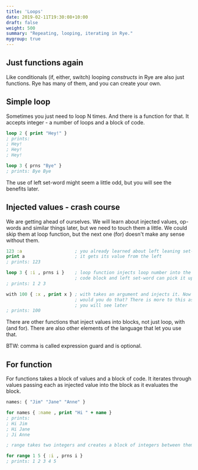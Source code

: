 ```yaml
---
title: 'Loops' 
date: 2019-02-11T19:30:08+10:00
draft: false
weight: 500
summary: "Repeating, looping, iterating in Rye."
mygroup: true
---
```


## Just functions again

Like conditionals (if, either, switch) looping _constructs_ in Rye are also just functions. Rye has many of them, and you can create your own.

## Simple loop

Sometimes you just need to loop N times. And there is a function for that. It accepts integer - a number of loops and a block of code.

```clojure
loop 2 { print "Hey!" }
; prints:
; Hey!
; Hey!
; Hey!

loop 3 { prns "Bye" }
; prints: Bye Bye
```

The use of left set-word might seem a little odd, but you will see the benefits later.

## Injected values - crash course

We are getting ahead of ourselves. We will learn about injected values, op-words and similar things later, but we need to touch them a little. We could skip them at loop
function, but the next one (for) doesn't make any sense without them.

```clojure
123 :a                    ; you already learned about left leaning set-word
print a                   ; it gets its value from the left
; prints: 123

loop 3 { :i , prns i }    ; loop function injects loop number into the 
                          ; code block and left set-word can pick it up
; prints: 1 2 3

with 100 { :x , print x } ; with takes an argument and injects it. Now why
                          ; would you do that? There is more to this as
						  ; you will see later
; prints: 100
```

There are other functions that inject values into blocks, not just loop, with (and for). There are also other elements of the language that let you use that.

BTW: comma is called expression guard and is optional.

## For function

For functions takes a block of values and a block of code. It iterates through values passing each as injected value into the block as it evaluates the block.

```clojure
names: { "Jim" "Jane" "Anne" }

for names { :name , print "Hi " + name }
; prints:
; Hi Jim
; Hi Jane
; Ji Anne

; range takes two integers and creates a block of integers between them 

for range 1 5 { :i , prns i }
; prints: 1 2 3 4 5 
```

<!--
### Op-words

We will come to them later, but we would usually write the examples above with op-words. When function is entered as op-word it takes the first argument _from the left_. 
So the injected value is directly taken as fist (and in these cases only) argument of function inside block. 

```clojure
loop 3 { .prns }
// prints: 1 2 3

for names { .printv "Hi {}" }
// prints:
// Hi Jim
// Hi Jane
// Hi Anne

for range 1 5 { .prns }
; prints: 1 2 3 4 5 
```
-->
